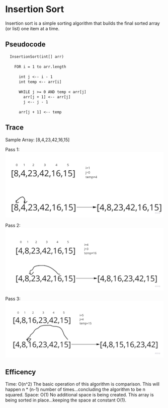 # Insertion Sort

Insertion sort is a simple sorting algorithm that builds the final sorted array (or list) one item at a time.

## Pseudocode

```pseudo
  InsertionSort(int[] arr)

    FOR i = 1 to arr.length

      int j <-- i - 1
      int temp <-- arr[i]

      WHILE j >= 0 AND temp < arr[j]
        arr[j + 1] <-- arr[j]
        j <-- j - 1

      arr[j + 1] <-- temp
```

## Trace

Sample Array: [8,4,23,42,16,15]

Pass 1:
![1](Untitled.jpg)

Pass 2:
![2](Untitled1.jpg)

Pass 3:
![3](Untitled2.jpg)

## Efficency

Time: O(n^2)
The basic operation of this algorithm is comparison. This will happen n * (n-1) number of times…concluding the algorithm to be n squared.
Space: O(1)
No additional space is being created. This array is being sorted in place…keeping the space at constant O(1).
